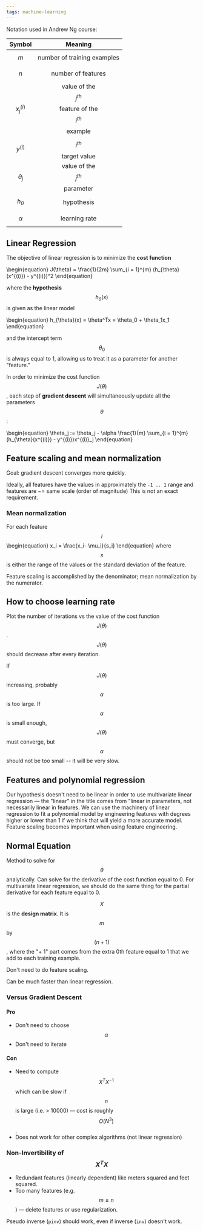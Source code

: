 ```yaml
---
tags: machine-learning
---
```


Notation used in Andrew Ng course:

|Symbol|Meaning|
|:-:|:-:|
|$$m$$|             number of training examples|
|$$n$$|             number of features|
|$$x^{(i)}_j$$|     value of the $$j^{th}$$ feature of the $$i^{th}$$ example|
|$$y^{(i)}$$|       $$i^{th}$$ target value|
|$$\theta_j$$|      value of the $$j^{th}$$ parameter|
|$$h_{\theta}$$|    hypothesis |
|$$\alpha$$|        learning rate|

## Linear Regression
The objective of linear regression is to minimize the **cost function**

\begin{equation}
  J(\theta) = 
    \frac{1}{2m}
    \sum_{i = 1}^{m} 
      (h_{\theta}(x^{(i)}) - y^{(i)})^2
\end{equation}

where the **hypothesis** $$h_{\theta}(x)$$ is given as the linear model

\begin{equation}
  h_{\theta}(x) = \theta^Tx = \theta_0 + \theta_1x_1
\end{equation}

and the intercept term $$\theta_0$$ is always equal to 1, allowing us to treat it as a parameter for another "feature."

In order to minimize the cost function $$J(\theta)$$, each step of **gradient descent** will simultaneously update all the parameters $$\theta$$:

\begin{equation}
  \theta_j := \theta_j - \alpha 
                          \frac{1}{m}
                          \sum_{i = 1}^{m} 
                            (h_{\theta}(x^{(i)}) - y^{(i)})x^{(i)}_j
\end{equation}

## Feature scaling and mean normalization
Goal: gradient descent converges more quickly.

Ideally, all features have the values in approximately the `-1 .. 1` range and features are ~= same scale (order of magnitude)
This is not an exact requirement.

### Mean normalization

For each feature $$i$$
\begin{equation}
  x_i = \frac{x_i- \mu_i}{s_i}
\end{equation}
where $$s$$ is either the range of the values or the standard deviation of the feature.

Feature scaling is accomplished by the denominator; mean normalization by the numerator.

## How to choose learning rate

Plot the number of iterations vs the value of the cost function $$J(\theta)$$. $$J(\theta)$$ should decrease after every iteration.

If $$J(\theta)$$ increasing, probably $$\alpha$$ is too large.
If $$\alpha$$ is small enough, $$J(\theta)$$ must converge, but $$\alpha$$ should not be too small -- it will be very slow.

## Features and polynomial regression

Our hypothesis doesn't need to be linear in order to use multivariate linear regression — the "linear" in the title comes from "linear in parameters, not necessarily linear in features. We can use the machinery of linear regression to fit a polynomial model by engineering features with degrees higher or lower than 1 if we think that will yield a more accurate model. Feature scaling becomes important when using feature engineering.

## Normal Equation

Method to solve for $$\theta$$ analytically. Can solve for the derivative of the cost function equal to 0. For multivariate linear regression, we should do the same thing for the partial derivative for each feature equal to 0.

$$X$$ is the **design matrix**. It is $$m$$ by $$(n + 1)$$, where the "+ 1" part comes from the extra 0th feature equal to 1 that we add to each training example.

Don't need to do feature scaling.

Can be much faster than linear regression.

### Versus Gradient Descent
#### Pro

* Don't need to choose $$\alpha$$
* Don't need to iterate

#### Con

* Need to compute $${X^TX}^{-1}$$ which can be slow if $$n$$ is large (i.e. > 10000) — cost is roughly $$O(N^3)$$.
* Does not work for other complex algorithms (not linear regression)

### Non-Invertibility of $$X^TX$$
* Redundant features (linearly dependent) like meters squared and feet squared.
* Too many features (e.g. $$m \leq n$$) — delete features or use regularization.

Pseudo inverse (`pinv`) should work, even if inverse (`inv`) doesn't work.